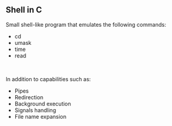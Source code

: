 ## Shell in C
Small shell-like program that emulates the following commands:
- cd 
- umask
- time
- read 

<br>

In addition to capabilities such as:
- Pipes
- Redirection
- Background execution
- Signals handling
- File name expansion
